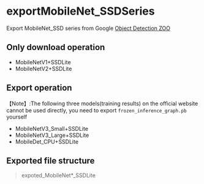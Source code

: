 # exportMobileNet_SSDSeries
Export MobileNet_SSD series from Google [Object Detection ZOO](https://github.com/tensorflow/models/blob/master/research/object_detection/g3doc/tf1_detection_zoo.md)   
## Only download operation
* MobileNetV1+SSDLite
* MobileNetV2+SSDLite
## Export operation  
【Note】:The following three models(training results) on the official website cannot be used directly, you need to export `frozen_inference_graph.pb` yourself 
* MobileNetV3_Small+SSDLite
* MobileNetV3_Large+SSDLite
* MobileDet_CPU+SSDLite 
## Exported file structure
> expoted_MobileNet*_SSDLite


